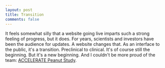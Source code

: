 ```yaml
---
layout: post
title: Transition
comments: false
---
```


It feels somewhat silly that a website going live imparts such a strong feeling of progress, but it does. For years, scientists and investors have been the audience for updates. A website changes that. As an interface to the public, it's a transition. Preclinical to clinical. It's of course still the beginning. But it's a new beginning. And I couldn't be more proud of the team: <a href="https://iggenix.com.au/?utm_source=dc_blog">ACCELERATE Peanut Study</a>.
